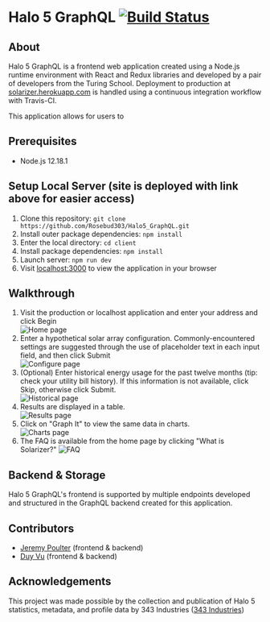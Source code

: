 # Halo 5 GraphQL [![Build Status](https://travis-ci.org/PaulDebevec/solarizer.svg?branch=master)](https://travis-ci.org/PaulDebevec/solarizer)

## About
Halo 5 GraphQL is a frontend web application created using a Node.js runtime environment with React and Redux libraries and developed by a pair of developers from the Turing School. Deployment to production at [solarizer.herokuapp.com](http://solarizer.herokuapp.com/) is handled using a continuous integration workflow with Travis-CI.

This application allows for users to 

## Prerequisites
* Node.js 12.18.1

## Setup Local Server (site is deployed with link above for easier access)
1. Clone this repository: `git clone https://github.com/Rosebud303/Halo5_GraphQL.git`
2. Install outer package dependencies: `npm install`
3. Enter the local directory: `cd client`
4. Install package dependencies: `npm install`
5. Launch server: `npm run dev`
6. Visit [localhost:3000](localhost:3000) to view the application in your browser

## Walkthrough
 1. Visit the production or localhost application and enter your address and click Begin  
 ![Home page](https://i.imgur.com/nVWbPtD.png)
 2. Enter a hypothetical solar array configuration. Commonly-encountered settings are suggested through the use of placeholder text in each input field, and then click Submit  
 ![Configure page](https://i.imgur.com/J14h8zM.png)
 3. (Optional) Enter historical energy usage for the past twelve months (tip: check your utility bill history). If this information is not available, click Skip, otherwise click Submit.  
 ![Historical page](https://i.imgur.com/Dkyl1Tp.png)
 4. Results are displayed in a table.  
 ![Results page](https://i.imgur.com/V243QrD.png)
 5. Click on "Graph It" to view the same data in charts.  
 ![Charts page](https://i.imgur.com/yJIusmW.png)
 6. The FAQ is available from the home page by clicking "What is Solarizer?"
 ![FAQ](https://i.imgur.com/ayKYh9D.png)

## Backend & Storage
Halo 5 GraphQL's frontend is supported by multiple endpoints developed and structured in the GraphQL backend created for this application.  

## Contributors
* [Jeremy Poulter](https://github.com/J-Poulter) (frontend & backend)
* [Duy Vu](https://github.com/Rosebud303) (frontend & backend)

## Acknowledgements
This project was made possible by the collection and publication of Halo 5 statistics, metadata, and profile data by 343 Industries ([343 Industries](https://developer.haloapi.com/))
